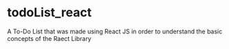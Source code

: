 # todoList_react
A To-Do List that was made using React JS in order to understand the basic concepts of the Raect Library
